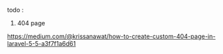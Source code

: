todo :

1. 404 page

https://medium.com/@krissanawat/how-to-create-custom-404-page-in-laravel-5-5-a3f7f1a6d61
